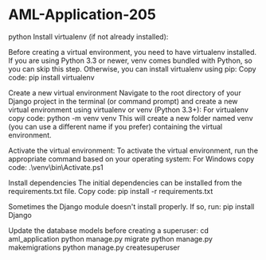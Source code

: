 # AML-Application-205
python
Install virtualenv (if not already installed):

Before creating a virtual environment, you need to have virtualenv installed. If you are using Python 3.3 or newer, venv comes bundled with Python, so you can skip this step. Otherwise, you can install virtualenv using pip:
Copy code:
pip install virtualenv

Create a new virtual environment
Navigate to the root directory of your Django project in the terminal (or command prompt) and create a new virtual environment using virtualenv or venv (Python 3.3+):
For virtualenv copy code:
python -m venv venv
This will create a new folder named venv (you can use a different name if you prefer) containing the virtual environment.

Activate the virtual environment:
To activate the virtual environment, run the appropriate command based on your operating system:
For Windows copy code:
.\venv\bin\Activate.ps1 

Install dependencies
The initial dependencies can be installed from the  requirements.txt file.
Copy code:
pip install -r requirements.txt

Sometimes the Django module doesn't install properly. If so, run: pip install Django

Update the database models before creating a superuser:
cd aml_application
python manage.py migrate
python manage.py makemigrations
python manage.py createsuperuser
